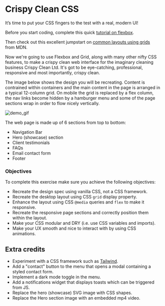 # Crispy Clean CSS

It’s time to put your CSS fingers to the test with a real, modern UI!

Before you start coding, complete this quick [tutorial on flexbox](https://flexboxfroggy.com/).

Then check out this excellent jumpstart on [common layouts using grids](https://developer.mozilla.org/en-US/docs/Web/CSS/CSS_Grid_Layout/Realizing_common_layouts_using_CSS_Grid_Layout) from MDN.

Now we're going to use Flexbox and Grid, along with many other nifty CSS features, to make a crispy clean web interface for the imaginary cleaning business Crispy Clean Ltd. It's got to be eye-catching, professional, responsive and most importantly, crispy clean.

The image below shows the design you will be recreating. Content is contrained within containers and the main content in the page is arranged in a typical 12-column grid. On mobile the grid is replaced by a flex column, the nav links become hidden by a hamburger menu and some of the page sections wrap in order to flow nicely vertically.

![demo_gif](/assets/crispy_clean_css_demo.gif)

The web page is made up of 6 sections from top to bottom:
- Navigation Bar
- Hero (showcase) section
- Client testimonials
- FAQs
- Email contact form
- Footer

### Objectives

To complete this exercise make sure you achieve the following objectives:

- Recreate the design spec using vanilla CSS, not a CSS framework.
- Recreate the desktop layout using CSS `grid` display property.
- Enhance the layout using CSS `@media` queries and `flex` to make it responsive.
- Recreate the responsive page sections and correctly position them within the layout.
- Make your CSS modular and DRY (i.e. use CSS variables and imports).
- Make your UX smooth and nice to interact with by using CSS animations.

## Extra credits

- Experiment with a CSS framework such as [Tailwind](https://tailwindcss.com/docs/installation/play-cdn).
- Add a "contact" button to the menu that opens a modal containing a styled contact form.
- Implement a dark mode toggle in the menu.
- Add a notifications widget that displays toasts which can be triggered from JS.
- Replace the hero (showcase) SVG image with CSS shapes.
- Replace the Hero section image with an embedded mp4 video.